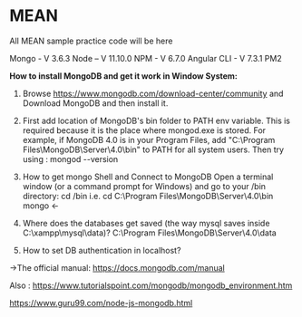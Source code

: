 # MEAN
All MEAN sample practice code will be here

Mongo - V 3.6.3
Node – V 11.10.0
NPM - V 6.7.0
Angular CLI - V 7.3.1
PM2


**How to install MongoDB and get it work in Window System:**
1. Browse https://www.mongodb.com/download-center/community and Download MongoDB and then install it.

2. First add location of MongoDB's bin folder to PATH env variable. This is required because it is the place where mongod.exe is stored. For example, if MongoDB 4.0 is in your Program Files, add "C:\Program Files\MongoDB\Server\4.0\bin" to PATH for all system users. Then try using :
mongod --version

3. How to get mongo Shell and Connect to MongoDB
Open a terminal window (or a command prompt for Windows) and go to your <mongodb installation dir>/bin directory:
cd <mongodb installation dir>/bin   i.e. cd C:\Program Files\MongoDB\Server\4.0\bin
mongo <-

4. Where does the databases get saved (the way mysql saves inside C:\xampp\mysql\data)?
C:\Program Files\MongoDB\Server\4.0\data

5. How to set DB authentication in localhost?

->The official manual: https://docs.mongodb.com/manual

Also : https://www.tutorialspoint.com/mongodb/mongodb_environment.htm

https://www.guru99.com/node-js-mongodb.html
